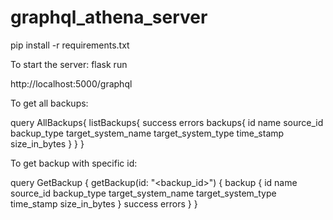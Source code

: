 # graphql_athena_server

pip install -r requirements.txt

To start the server:
flask run

http://localhost:5000/graphql


To get all backups:

query AllBackups{
  listBackups{
    success
    errors
    backups{
      id
      name
      source_id
      backup_type
      target_system_name
      target_system_type
      time_stamp
      size_in_bytes
    }
  }
}

To get backup with specific id:

query GetBackup {
  getBackup(id: "<backup_id>") {
    backup {
      id
      name
      source_id
      backup_type
      target_system_name
      target_system_type
      time_stamp
      size_in_bytes
    }
    success
    errors
  }
}